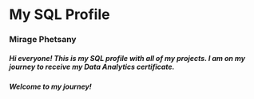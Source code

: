 # My SQL Profile
### Mirage Phetsany
##### Hi everyone! This is my SQL profile with all of my projects. I am on my journey to receive my Data Analytics certificate. 
##### Welcome to my journey!
